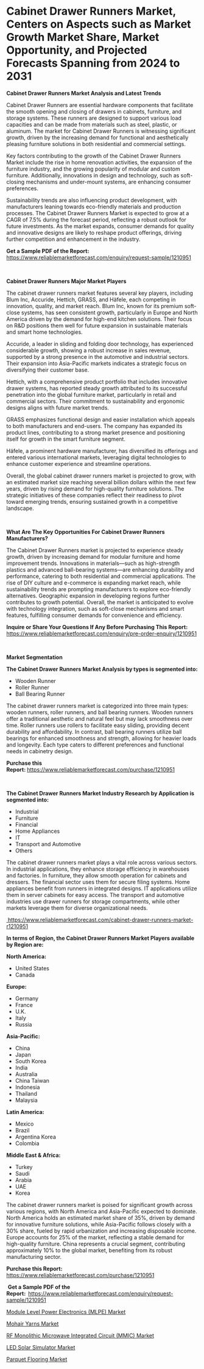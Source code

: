<p><h1>Cabinet Drawer Runners Market, Centers on Aspects such as Market Growth Market Share, Market Opportunity, and Projected Forecasts Spanning from 2024 to 2031</h1></p><p><strong>Cabinet Drawer Runners Market Analysis and Latest Trends</strong></p>
<p><p>Cabinet Drawer Runners are essential hardware components that facilitate the smooth opening and closing of drawers in cabinets, furniture, and storage systems. These runners are designed to support various load capacities and can be made from materials such as steel, plastic, or aluminum. The market for Cabinet Drawer Runners is witnessing significant growth, driven by the increasing demand for functional and aesthetically pleasing furniture solutions in both residential and commercial settings.</p><p>Key factors contributing to the growth of the Cabinet Drawer Runners Market include the rise in home renovation activities, the expansion of the furniture industry, and the growing popularity of modular and custom furniture. Additionally, innovations in design and technology, such as soft-closing mechanisms and under-mount systems, are enhancing consumer preferences. </p><p>Sustainability trends are also influencing product development, with manufacturers leaning towards eco-friendly materials and production processes. The Cabinet Drawer Runners Market is expected to grow at a CAGR of 7.5% during the forecast period, reflecting a robust outlook for future investments. As the market expands, consumer demands for quality and innovative designs are likely to reshape product offerings, driving further competition and enhancement in the industry.</p></p>
<p><strong>Get a Sample PDF of the Report:&nbsp;</strong> <a href="https://www.reliablemarketforecast.com/enquiry/request-sample/1210951?utm_campaign=1170&utm_medium=2&utm_source=Github&utm_content=ia&utm_term=04102024&utm_id=cabinet-drawer-runners">https://www.reliablemarketforecast.com/enquiry/request-sample/1210951</a></p>
<p>&nbsp;</p>
<p><strong>Cabinet Drawer Runners Major Market Players</strong></p>
<p><p>The cabinet drawer runners market features several key players, including Blum Inc, Accuride, Hettich, GRASS, and Häfele, each competing in innovation, quality, and market reach. Blum Inc, known for its premium soft-close systems, has seen consistent growth, particularly in Europe and North America driven by the demand for high-end kitchen solutions. Their focus on R&D positions them well for future expansion in sustainable materials and smart home technologies.</p><p>Accuride, a leader in sliding and folding door technology, has experienced considerable growth, showing a robust increase in sales revenue, supported by a strong presence in the automotive and industrial sectors. Their expansion into Asia-Pacific markets indicates a strategic focus on diversifying their customer base.</p><p>Hettich, with a comprehensive product portfolio that includes innovative drawer systems, has reported steady growth attributed to its successful penetration into the global furniture market, particularly in retail and commercial sectors. Their commitment to sustainability and ergonomic designs aligns with future market trends.</p><p>GRASS emphasizes functional design and easier installation which appeals to both manufacturers and end-users. The company has expanded its product lines, contributing to a strong market presence and positioning itself for growth in the smart furniture segment.</p><p>Häfele, a prominent hardware manufacturer, has diversified its offerings and entered various international markets, leveraging digital technologies to enhance customer experience and streamline operations. </p><p>Overall, the global cabinet drawer runners market is projected to grow, with an estimated market size reaching several billion dollars within the next few years, driven by rising demand for high-quality furniture solutions. The strategic initiatives of these companies reflect their readiness to pivot toward emerging trends, ensuring sustained growth in a competitive landscape.</p></p>
<p>&nbsp;</p>
<p><strong>What Are The Key Opportunities For Cabinet Drawer Runners Manufacturers?</strong></p>
<p><p>The Cabinet Drawer Runners market is projected to experience steady growth, driven by increasing demand for modular furniture and home improvement trends. Innovations in materials—such as high-strength plastics and advanced ball-bearing systems—are enhancing durability and performance, catering to both residential and commercial applications. The rise of DIY culture and e-commerce is expanding market reach, while sustainability trends are prompting manufacturers to explore eco-friendly alternatives. Geographic expansion in developing regions further contributes to growth potential. Overall, the market is anticipated to evolve with technology integration, such as soft-close mechanisms and smart features, fulfilling consumer demands for convenience and efficiency.</p></p>
<p><strong>Inquire or Share Your Questions If Any Before Purchasing This Report:</strong> <a href="https://www.reliablemarketforecast.com/enquiry/pre-order-enquiry/1210951?utm_campaign=1170&utm_medium=2&utm_source=Github&utm_content=ia&utm_term=04102024&utm_id=cabinet-drawer-runners">https://www.reliablemarketforecast.com/enquiry/pre-order-enquiry/1210951</a></p>
<p>&nbsp;</p>
<p><strong>Market Segmentation</strong></p>
<p><strong>The Cabinet Drawer Runners Market Analysis by types is segmented into:</strong></p>
<p><ul><li>Wooden Runner</li><li>Roller Runner</li><li>Ball Bearing Runner</li></ul></p>
<p><p>The cabinet drawer runners market is categorized into three main types: wooden runners, roller runners, and ball bearing runners. Wooden runners offer a traditional aesthetic and natural feel but may lack smoothness over time. Roller runners use rollers to facilitate easy sliding, providing decent durability and affordability. In contrast, ball bearing runners utilize ball bearings for enhanced smoothness and strength, allowing for heavier loads and longevity. Each type caters to different preferences and functional needs in cabinetry design.</p></p>
<p><strong>Purchase this Report:&nbsp;</strong><a href="https://www.reliablemarketforecast.com/purchase/1210951?utm_campaign=1170&utm_medium=2&utm_source=Github&utm_content=ia&utm_term=04102024&utm_id=cabinet-drawer-runners">https://www.reliablemarketforecast.com/purchase/1210951</a></p>
<p>&nbsp;</p>
<p><strong>The Cabinet Drawer Runners Market Industry Research by Application is segmented into:</strong></p>
<p><ul><li>Industrial</li><li>Furniture</li><li>Financial</li><li>Home Appliances</li><li>IT</li><li>Transport and Automotive</li><li>Others</li></ul></p>
<p><p>The cabinet drawer runners market plays a vital role across various sectors. In industrial applications, they enhance storage efficiency in warehouses and factories. In furniture, they allow smooth operation for cabinets and dressers. The financial sector uses them for secure filing systems. Home appliances benefit from runners in integrated designs. IT applications utilize them in server cabinets for easy access. The transport and automotive industries use drawer runners for storage compartments, while other markets leverage them for diverse organizational needs.</p></p>
<p><a href="https://www.reliablemarketforecast.com/cabinet-drawer-runners-market-r1210951?utm_campaign=1170&utm_medium=2&utm_source=Github&utm_content=ia&utm_term=04102024&utm_id=cabinet-drawer-runners">&nbsp;https://www.reliablemarketforecast.com/cabinet-drawer-runners-market-r1210951</a></p>
<p><strong>In terms of Region, the Cabinet Drawer Runners Market Players available by Region are:</strong></p>
<p>
    <p> <strong> North America: </strong>
        <ul>
            <li>United States</li>
            <li>Canada</li>
        </ul>
        </p> 
    <p> <strong> Europe: </strong>
        <ul>
            <li>Germany</li>
            <li>France</li>
            <li>U.K.</li>
            <li>Italy</li>
            <li>Russia</li>
        </ul>
        </p> 
    <p> <strong> Asia-Pacific: </strong>
        <ul>
            <li>China</li>
            <li>Japan</li>
            <li>South Korea</li>
            <li>India</li>
            <li>Australia</li>
            <li>China Taiwan</li>
            <li>Indonesia</li>
            <li>Thailand</li>
            <li>Malaysia</li>
        </ul>
        </p> 
    <p> <strong> Latin America: </strong>
        <ul>
            <li>Mexico</li>
            <li>Brazil</li>
            <li>Argentina Korea</li>
            <li>Colombia</li>
        </ul>
        </p> 
    <p> <strong> Middle East & Africa: </strong>
        <ul>
            <li>Turkey</li>
            <li>Saudi</li>
            <li>Arabia</li>
            <li>UAE</li>
            <li>Korea</li>
        </ul>
    </p>
    </p>
<p><p>The cabinet drawer runners market is poised for significant growth across various regions, with North America and Asia-Pacific expected to dominate. North America holds an estimated market share of 35%, driven by demand for innovative furniture solutions, while Asia-Pacific follows closely with a 30% share, fueled by rapid urbanization and increasing disposable income. Europe accounts for 25% of the market, reflecting a stable demand for high-quality furniture. China represents a crucial segment, contributing approximately 10% to the global market, benefiting from its robust manufacturing sector.</p></p>
<p><strong>Purchase this Report: </strong><a href="https://www.reliablemarketforecast.com/purchase/1210951?utm_campaign=1170&utm_medium=2&utm_source=Github&utm_content=ia&utm_term=04102024&utm_id=cabinet-drawer-runners">https://www.reliablemarketforecast.com/purchase/1210951</a></p>
<p>&nbsp;<strong>Get a Sample PDF of the Report:&nbsp;&nbsp;</strong><a href="https://www.reliablemarketforecast.com/enquiry/request-sample/1210951?utm_campaign=1170&utm_medium=2&utm_source=Github&utm_content=ia&utm_term=04102024&utm_id=cabinet-drawer-runners">https://www.reliablemarketforecast.com/enquiry/request-sample/1210951</a></p>
<p><strong></strong></p>
<p><p><a href="https://issuu.com/reportprime-2/docs/module-level-power-electronics-mlpe_f5cfcc0e66cfc7?utm_campaign=1170&utm_medium=2&utm_source=Github&utm_content=ia&utm_term=04102024&utm_id=cabinet-drawer-runners">Module Level Power Electronics (MLPE) Market</a></p><p><a href="https://www.linkedin.com/pulse/mohair-yarns-market-analysis-product-segmentation-regional-forecasts-i4ylc?utm_campaign=1170&utm_medium=2&utm_source=Github&utm_content=ia&utm_term=04102024&utm_id=cabinet-drawer-runners">Mohair Yarns Market</a></p><p><a href="https://issuu.com/reportprime-2/docs/rf-monolithic-microwave-integrated-_7217301d69dea4?utm_campaign=1170&utm_medium=2&utm_source=Github&utm_content=ia&utm_term=04102024&utm_id=cabinet-drawer-runners">RF Monolithic Microwave Integrated Circuit (MMIC) Market</a></p><p><a href="https://github.com/MegiMusaj575/Market-Research-Report-List-1/blob/main/led-solar-simulator-market.md?utm_campaign=1170&utm_medium=2&utm_source=Github&utm_content=ia&utm_term=04102024&utm_id=cabinet-drawer-runners">LED Solar Simulator Market</a></p><p><a href="https://www.linkedin.com/pulse/parquet-flooring-market-navigating-challenges-unlocking-potential-vxrwc?utm_campaign=1170&utm_medium=2&utm_source=Github&utm_content=ia&utm_term=04102024&utm_id=cabinet-drawer-runners">Parquet Flooring Market</a></p></p>